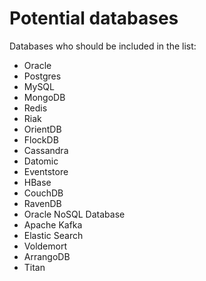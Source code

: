 # Potential databases

Databases who should be included in the list:


- Oracle
- Postgres
- MySQL
- MongoDB
- Redis
- Riak
- OrientDB
- FlockDB
- Cassandra
- Datomic
- Eventstore
- HBase
- CouchDB
- RavenDB
- Oracle NoSQL Database
- Apache Kafka
- Elastic Search
- Voldemort
- ArrangoDB
- Titan
